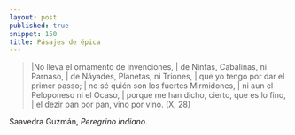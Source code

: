 ```yaml
---
layout: post 
published: true
snippet: 150
title: Pásajes de épica
---
```



> |No lleva el ornamento de invenciones, 
| de Ninfas, Cabalinas, ni Parnaso,
| de Náyades, Planetas, ni Triones, 
| que yo tengo por dar el primer passo; 
| no sé quién son los fuertes Mirmidones, 
| ni aun el Peloponeso ni el Ocaso, 
| porque me han dicho, cierto, que es lo fino, 
| el dezir pan por pan, vino por vino. (X, 28)

Saavedra Guzmán, *Peregrino indiano*.
